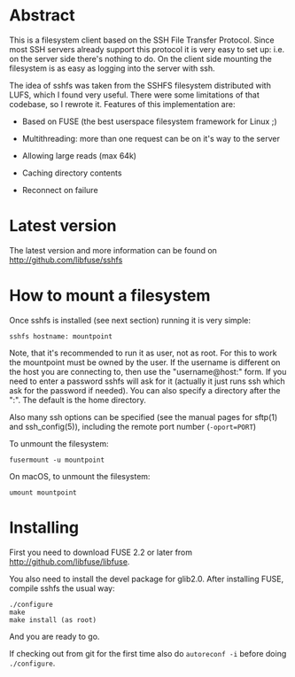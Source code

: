 Abstract
========

This is a filesystem client based on the SSH File Transfer Protocol.
Since most SSH servers already support this protocol it is very easy
to set up: i.e. on the server side there's nothing to do.  On the
client side mounting the filesystem is as easy as logging into the
server with ssh.

The idea of sshfs was taken from the SSHFS filesystem distributed with
LUFS, which I found very useful.  There were some limitations of that
codebase, so I rewrote it.  Features of this implementation are:

  - Based on FUSE (the best userspace filesystem framework for Linux ;)

  - Multithreading: more than one request can be on it's way to the
    server

  - Allowing large reads (max 64k)

  - Caching directory contents

  - Reconnect on failure

Latest version
==============

The latest version and more information can be found on
http://github.com/libfuse/sshfs


How to mount a filesystem
=========================

Once sshfs is installed (see next section) running it is very simple:

    sshfs hostname: mountpoint

Note, that it's recommended to run it as user, not as root.  For this
to work the mountpoint must be owned by the user.  If the username is
different on the host you are connecting to, then use the
"username@host:" form.  If you need to enter a password sshfs will ask
for it (actually it just runs ssh which ask for the password if
needed).  You can also specify a directory after the ":".  The default
is the home directory.

Also many ssh options can be specified (see the manual pages for
sftp(1) and ssh_config(5)), including the remote port number
(`-oport=PORT`)

To unmount the filesystem:

    fusermount -u mountpoint

On macOS, to unmount the filesystem:

    umount mountpoint

Installing
==========

First you need to download FUSE 2.2 or later from
http://github.com/libfuse/libfuse.

You also need to install the devel package for glib2.0.  After
installing FUSE, compile sshfs the usual way:

    ./configure
    make
    make install (as root)

And you are ready to go.

If checking out from git for the first time also do `autoreconf -i`
before doing `./configure`.
